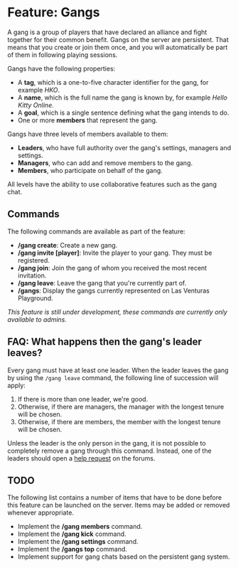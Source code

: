 # Feature: Gangs
A gang is a group of players that have declared an alliance and fight together for their common
benefit. Gangs on the server are persistent. That means that you create or join them once, and you
will automatically be part of them in following playing sessions.

Gangs have the following properties:
  - A **tag**, which is a one-to-five character identifier for the gang, for example _HKO_.
  - A **name**, which is the full name the gang is known by, for example _Hello Kitty Online_.
  - A **goal**, which is a single sentence defining what the gang intends to do.
  - One or more **members** that represent the gang.

Gangs have three levels of members available to them:
  - **Leaders**, who have full authority over the gang's settings, managers and settings.
  - **Managers**, who can add and remove members to the gang.
  - **Members**, who participate on behalf of the gang.

All levels have the ability to use collaborative features such as the gang chat.

## Commands
The following commands are available as part of the feature:

  - **/gang create**: Create a new gang.
  - **/gang invite [player]**: Invite the player to your gang. They must be registered.
  - **/gang join**: Join the gang of whom you received the most recent invitation.
  - **/gang leave**: Leave the gang that you're currently part of.
  - **/gangs**: Display the gangs currently represented on Las Venturas Playground.

_This feature is still under development, these commands are currently only available to admins._

## FAQ: What happens then the gang's leader leaves?
Every gang must have at least one leader. When the leader leaves the gang by using the `/gang leave`
command, the following line of succession will apply:

  1. If there is more than one leader, we're good.
  2. Otherwise, if there are managers, the manager with the longest tenure will be chosen.
  3. Otherwise, if there are members, the member with the longest tenure will be chosen.

Unless the leader is the only person in the gang, it is not possible to completely remove a gang
through this command. Instead, one of the leaders should open a
[help request](https://forum.sa-mp.nl/forumdisplay.php?fid=13) on the forums.

## TODO
The following list contains a number of items that have to be done before this feature can be
launched on the server. Items may be added or removed whenever appropriate.

  - Implement the **/gang members** command.
  - Implement the **/gang kick** command.
  - Implement the **/gang settings** command.
  - Implement the **/gangs top** command.
  - Implement support for gang chats based on the persistent gang system.
